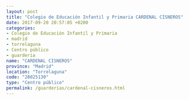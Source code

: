 ```yaml
---
layout: post
title: "Colegio de Educación Infantil y Primaria CARDENAL CISNEROS"
date: 2017-09-20 20:57:05 +0200
categories:
- Colegio de Educación Infantil y Primaria
- madrid
- torrelaguna
- Centro público
- guarderia
name: "CARDENAL CISNEROS"
province: "Madrid"
location: "Torrelaguna"
code: "28025130"
type: "Centro público"
permalink: /guarderias/cardenal-cisneros.html
---
```

